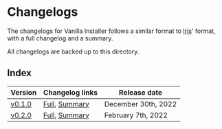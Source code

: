 # Changelogs

The changelogs for Vanilla Installer follows a similar format to [Iris](https://irisshaders.net)' format, with a full changelog and a summary.

All changelogs are backed up to this directory.

## Index

| Version             | Changelog links                                    | Release date        |
| ---                 | ---                                                | ---                 |
| [v0.1.0](0.1.0/)    | [Full](0.1.0/full.md), [Summary](0.1.0/summary.md) | December 30th, 2022 |
| [v0.2.0](0.2.0/)    | [Full](0.2.0/full.md), [Summary](0.2.0/summary.md) | February 7th, 2022  |
